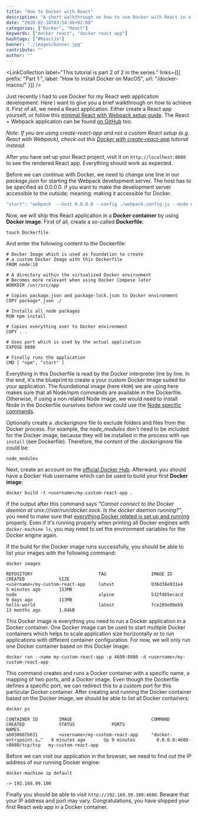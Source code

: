 ```yaml
---
title: "How to Docker with React"
description: "A short walkthrough on how to use Docker with React in a development environment. We will cover how to dockerize your first React app ..."
date: "2020-02-18T03:54:46+02:00"
categories: ["Docker", "React"]
keywords: ["docker react", "docker react app"]
hashtags: ["#ReactJs"]
banner: "./images/banner.jpg"
contribute: ""
author: ""
---
```


<Sponsorship />

<LinkCollection label="This tutorial is part 2 of 2 in the series." links={[{ prefix: "Part 1:", label: "How to install Docker on MacOS", url: "/docker-macos/" }]} />

Just recently I had to use Docker for my React web application development. Here I want to give you a brief walkthrough on how to achieve it. First of all, we need a React application. Either create a React app yourself, or follow this [minimal React with Webpack setup guide](/minimal-react-webpack-babel-setup/). The React + Webpack application can be found [on GitHub](https://github.com/rwieruch/minimal-react-webpack-babel-setup) too.

*Note: If you are using create-react-app and not a custom React setup (e.g. React with Webpack), check out this [Docker with create-react-app](/docker-create-react-app-development/) tutorial instead.*

After you have set up your React project, visit it on `http://localhost:8080` to see the rendered React app. Everything should work as expected.

Before we can continue with Docker, we need to change one line in our *package.json* for starting the Webpack development server. The host has to be specified as 0.0.0.0. if you want to make the development server accessible to the outside; meaning: making it accessible for Docker.

```javascript
"start": "webpack  --host 0.0.0.0 --config ./webpack.config.js --mode development",
```

Now, we will ship this React application in a **Docker container** by using **Docker image**. First of all, create a so-called **Dockerfile**:

```text
touch Dockerfile
```

And enter the following content to the Dockerfile:

```text
# Docker Image which is used as foundation to create
# a custom Docker Image with this Dockerfile
FROM node:10

# A directory within the virtualized Docker environment
# Becomes more relevant when using Docker Compose later
WORKDIR /usr/src/app

# Copies package.json and package-lock.json to Docker environment
COPY package*.json ./

# Installs all node packages
RUN npm install

# Copies everything over to Docker environment
COPY . .

# Uses port which is used by the actual application
EXPOSE 8080

# Finally runs the application
CMD [ "npm", "start" ]
```

Everything in this Dockerfile is read by the Docker interpreter line by line. In the end, it's the blueprint to create a your custom Docker Image suited for your application. The foundational image (here `FROM`) we are using here makes sure that all Node/npm commands are available in the Dockerfile. Otherwise, if using a non related Node image, we would need to install Node in the Dockerfile ourselves before we could use the [Node specific commands](/npm-crash-course/).

Optionally create a *.dockerignore* file to exclude folders and files from the Docker process. For example, the *node_modules* don't need to be included for the Docker image, because they will be installed in the process with `npm install` (see Dockerfile). Therefore, the content of the *.dockerignore* file could be:

```text
node_modules
```

Next, create an account on the [official Docker Hub](https://hub.docker.com/). Afterward, you should have a Docker Hub username which can be used to build your first **Docker image**:

```text
docker build -t <username>/my-custom-react-app .
```

If the output after this command says *"Cannot connect to the Docker daemon at unix:///var/run/docker.sock. Is the docker daemon running?"*, you need to make sure that [everything Docker related is set up and running](/docker-macos/) properly. Even if it's running properly when printing all Docker engines with `docker-machine ls`, you may need to set the environment variables for the Docker engine again.

If the build for the Docker image runs successfully, you should be able to list your images with the following command:

```text
docker images

REPOSITORY                         TAG                 IMAGE ID            CREATED             SIZE
<username>/my-custom-react-app     latest              036d38e931e4        5 minutes ago       153MB
node                               alpine              532fd65ecacd        9 days ago          113MB
hello-world                        latest              fce289e99eb9        13 months ago       1.84kB
```

This Docker image is everything you need to run a Docker application in a Docker container. One Docker image can be used to start multiple Docker containers which helps to scale application size horizontally or to run applications with different container configuration. For now, we will only run one Docker container based on this Docker image:

```text
docker run --name my-custom-react-app -p 4680:8080 -d <username>/my-custom-react-app
```

This command creates and runs a Docker container with a specific name, a mapping of two ports, and a Docker image. Even though the Dockerfile defines a specific port, we can redirect this to a custom port for this particular Docker container. After creating and running the Docker container based on the Docker image, we should be able to list all Docker containers:

```text
docker ps

CONTAINER ID        IMAGE                              COMMAND                  CREATED             STATUS              PORTS                         NAMES
ab03066fb631        <username>/my-custom-react-app     "docker-entrypoint.s…"   9 minutes ago       Up 9 minutes        0.0.0.0:4680->8080/tcp/tcp   my-custom-react-app
```

Before we can visit our application in the browser, we need to find out the IP address of our running Docker engine:

```text
docker-machine ip default

-> 192.168.99.100
```

Finally you should be able to visit `http://192.168.99.100:4680`. Beware that your IP address and port may vary. Congratulations, you have shipped your first React web app in a Docker container.

<ReadMore label="Docker Cheatsheet" link="/docker-cheatsheet/" />

<ReadMore label="Docker Compose" link="/docker-compose/" />
